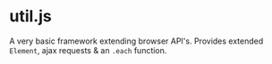 # util.js

A very basic framework extending browser API's. Provides extended `Element`, ajax requests & an `.each` function.